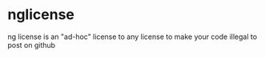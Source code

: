 # nglicense
ng license is an "ad-hoc" license to any license to make your code illegal to post on github
